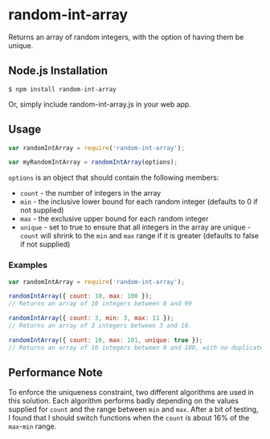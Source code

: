 # random-int-array

Returns an array of random integers, with the option of having them be unique.

## Node.js Installation

```
$ npm install random-int-array
```
Or, simply include random-int-array.js in your web app.

## Usage

```javascript
var randomIntArray = require('random-int-array');

var myRandomIntArray = randomIntArray(options);
```

`options` is an object that should contain the following members:
* `count` - the number of integers in the array
* `min` - the inclusive lower bound for each random integer (defaults to 0 if not supplied)
* `max` - the exclusive upper bound for each random integer
* `unique` - set to true to ensure that all integers in the array are unique - `count` will shrink to the `min` and `max` range if it is greater (defaults to false if not supplied)

### Examples

```javascript
var randomIntArray = require('random-int-array');

randomIntArray({ count: 10, max: 100 });
// Returns an array of 10 integers between 0 and 99

randomIntArray({ count: 3, min: 3, max: 11 });
// Returns an array of 3 integers between 3 and 10.

randomIntArray({ count: 10, max: 101, unique: true });
// Returns an array of 10 integers between 0 and 100, with no duplicates.
```

## Performance Note

To enforce the uniqueness constraint, two different algorithms are used in this solution. Each algorithm performs badly depending on the values supplied for `count` and the range between `min` and `max`. After a bit of testing, I found that I should switch functions when the `count` is about 16% of the `max`-`min` range.

